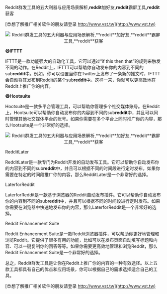 Reddit群发工具的五大利器与应用场景解析,**reddit**加好友,**reddit**霸屏工具,**reddit**获客

[😍想了解推广相关软件的朋友请登录 http://www.vst.tw](http://www.vst.tw)

 <center><img src="https://vst.tw/MP4/tuiguang/png/6.png" alt="Reddit群发工具的五大利器与应用场景解析,**reddit**加好友,**reddit**霸屏工具,**reddit**获客"></center>

**😄IFTTT**

IFTTT是一款功能强大的自动化工具，它可以通过“if this then that”的规则来触发不同的动作。在Reddit上，IFTTT可以帮助你自动发布你的内容到不同的sub**reddit**中。例如，你可以设置当你在Twitter上发布了一条新的推文时，IFTTT会自动将其发布到Reddit的某个sub**reddit**中。这样一来，你就可以更高效地在Reddit上推广你的内容。

**😄Hootsuite**

Hootsuite是一款多平台管理工具，可以帮助你管理多个社交媒体账号。在Reddit上，Hootsuite可以帮助你自动发布你的内容到不同的sub**reddit**中，并且可以同时管理其他社交媒体平台的账号。如果你需要在多个平台上同时推广你的内容，那么Hootsuite是一个非常好的选择。

 <center><img src="https://vst.tw/MP4/tuiguang/png/2.png" alt="Reddit群发工具的五大利器与应用场景解析,**reddit**加好友,**reddit**霸屏工具,**reddit**获客"></center>

RedditLater

RedditLater是一款专门为Reddit开发的自动发布工具。它可以帮助你自动发布你的内容到不同的sub**reddit**中，并且可以根据不同的时间段进行定时发布。如果你需要在特定的时间段推广你的内容，那么RedditLater是一个非常好的选择。

LaterforReddit

LaterforReddit是一款基于浏览器的Reddit自动发布插件。它可以帮助你自动发布你的内容到不同的sub**reddit**中，并且可以根据不同的时间段进行定时发布。如果你需要在浏览器中快速地发布你的内容，那么LaterforReddit是一个非常好的选择。

Reddit Enhancement Suite

Reddit Enhancement Suite是一款Reddit浏览器插件，可以帮助你更好地管理和浏览Reddit。它提供了很多有用的功能，比如可以在发布页面自动填写标题和内容、可以一键复制你的回答等等。如果你需要更高效地管理和浏览Reddit，那么Reddit Enhancement Suite是一个非常好的选择。

总之，Reddit群发工具是让你在Reddit上推广你的内容的一种有效途径。以上五款工具都具有自己的优点和应用场景，你可以根据自己的需求选择适合自己的工具。

[😍想了解推广相关软件的朋友请登录 http://www.vst.tw](http://www.vst.tw)



